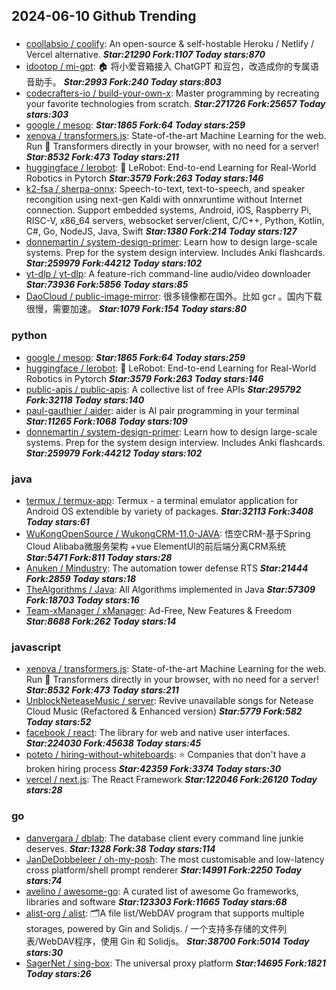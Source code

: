 ## 2024-06-10 Github Trending

### 
* [coollabsio / coolify](https://github.com/coollabsio/coolify): An open-source & self-hostable Heroku / Netlify / Vercel alternative. ***Star:21290 Fork:1107 Today stars:870***
* [idootop / mi-gpt](https://github.com/idootop/mi-gpt): 🏠 将小爱音箱接入 ChatGPT 和豆包，改造成你的专属语音助手。 ***Star:2993 Fork:240 Today stars:803***
* [codecrafters-io / build-your-own-x](https://github.com/codecrafters-io/build-your-own-x): Master programming by recreating your favorite technologies from scratch. ***Star:271726 Fork:25657 Today stars:303***
* [google / mesop](https://github.com/google/mesop):  ***Star:1865 Fork:64 Today stars:259***
* [xenova / transformers.js](https://github.com/xenova/transformers.js): State-of-the-art Machine Learning for the web. Run 🤗 Transformers directly in your browser, with no need for a server! ***Star:8532 Fork:473 Today stars:211***
* [huggingface / lerobot](https://github.com/huggingface/lerobot): 🤗 LeRobot: End-to-end Learning for Real-World Robotics in Pytorch ***Star:3579 Fork:263 Today stars:146***
* [k2-fsa / sherpa-onnx](https://github.com/k2-fsa/sherpa-onnx): Speech-to-text, text-to-speech, and speaker recongition using next-gen Kaldi with onnxruntime without Internet connection. Support embedded systems, Android, iOS, Raspberry Pi, RISC-V, x86_64 servers, websocket server/client, C/C++, Python, Kotlin, C#, Go, NodeJS, Java, Swift ***Star:1380 Fork:214 Today stars:127***
* [donnemartin / system-design-primer](https://github.com/donnemartin/system-design-primer): Learn how to design large-scale systems. Prep for the system design interview. Includes Anki flashcards. ***Star:259979 Fork:44212 Today stars:102***
* [yt-dlp / yt-dlp](https://github.com/yt-dlp/yt-dlp): A feature-rich command-line audio/video downloader ***Star:73936 Fork:5856 Today stars:85***
* [DaoCloud / public-image-mirror](https://github.com/DaoCloud/public-image-mirror): 很多镜像都在国外。比如 gcr 。国内下载很慢，需要加速。 ***Star:1079 Fork:154 Today stars:80***

### python
* [google / mesop](https://github.com/google/mesop):  ***Star:1865 Fork:64 Today stars:259***
* [huggingface / lerobot](https://github.com/huggingface/lerobot): 🤗 LeRobot: End-to-end Learning for Real-World Robotics in Pytorch ***Star:3579 Fork:263 Today stars:146***
* [public-apis / public-apis](https://github.com/public-apis/public-apis): A collective list of free APIs ***Star:295792 Fork:32118 Today stars:140***
* [paul-gauthier / aider](https://github.com/paul-gauthier/aider): aider is AI pair programming in your terminal ***Star:11265 Fork:1068 Today stars:109***
* [donnemartin / system-design-primer](https://github.com/donnemartin/system-design-primer): Learn how to design large-scale systems. Prep for the system design interview. Includes Anki flashcards. ***Star:259979 Fork:44212 Today stars:102***

### java
* [termux / termux-app](https://github.com/termux/termux-app): Termux - a terminal emulator application for Android OS extendible by variety of packages. ***Star:32113 Fork:3408 Today stars:61***
* [WuKongOpenSource / WukongCRM-11.0-JAVA](https://github.com/WuKongOpenSource/WukongCRM-11.0-JAVA): 悟空CRM-基于Spring Cloud Alibaba微服务架构 +vue ElementUI的前后端分离CRM系统 ***Star:5471 Fork:811 Today stars:28***
* [Anuken / Mindustry](https://github.com/Anuken/Mindustry): The automation tower defense RTS ***Star:21444 Fork:2859 Today stars:18***
* [TheAlgorithms / Java](https://github.com/TheAlgorithms/Java): All Algorithms implemented in Java ***Star:57309 Fork:18703 Today stars:16***
* [Team-xManager / xManager](https://github.com/Team-xManager/xManager): Ad-Free, New Features & Freedom ***Star:8688 Fork:262 Today stars:14***

### javascript
* [xenova / transformers.js](https://github.com/xenova/transformers.js): State-of-the-art Machine Learning for the web. Run 🤗 Transformers directly in your browser, with no need for a server! ***Star:8532 Fork:473 Today stars:211***
* [UnblockNeteaseMusic / server](https://github.com/UnblockNeteaseMusic/server): Revive unavailable songs for Netease Cloud Music (Refactored & Enhanced version) ***Star:5779 Fork:582 Today stars:52***
* [facebook / react](https://github.com/facebook/react): The library for web and native user interfaces. ***Star:224030 Fork:45638 Today stars:45***
* [poteto / hiring-without-whiteboards](https://github.com/poteto/hiring-without-whiteboards): ⭐️ Companies that don't have a broken hiring process ***Star:42359 Fork:3374 Today stars:30***
* [vercel / next.js](https://github.com/vercel/next.js): The React Framework ***Star:122046 Fork:26120 Today stars:28***

### go
* [danvergara / dblab](https://github.com/danvergara/dblab): The database client every command line junkie deserves. ***Star:1328 Fork:38 Today stars:114***
* [JanDeDobbeleer / oh-my-posh](https://github.com/JanDeDobbeleer/oh-my-posh): The most customisable and low-latency cross platform/shell prompt renderer ***Star:14991 Fork:2250 Today stars:74***
* [avelino / awesome-go](https://github.com/avelino/awesome-go): A curated list of awesome Go frameworks, libraries and software ***Star:123303 Fork:11665 Today stars:68***
* [alist-org / alist](https://github.com/alist-org/alist): 🗂️A file list/WebDAV program that supports multiple storages, powered by Gin and Solidjs. / 一个支持多存储的文件列表/WebDAV程序，使用 Gin 和 Solidjs。 ***Star:38700 Fork:5014 Today stars:30***
* [SagerNet / sing-box](https://github.com/SagerNet/sing-box): The universal proxy platform ***Star:14695 Fork:1821 Today stars:26***
